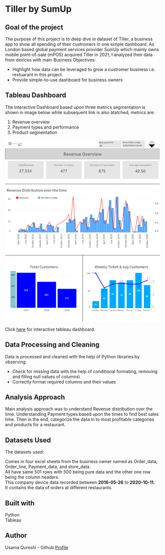 # Tiller by SumUp
## Goal of the project
The purpose of this project is to deep dive in dataset of Tiller, a business app to show all spending of their custromers in one simple dashboard. As London based global payment services provider SumUp which mainly owns mobile point-of-sale (mPOS) acquired Tiller in 2021, I analyzed their data from devices with main Business Objectives:
- Highlight how data can be leveraged to grow a custromer business i.e. restuarant in this project.
- Provide simple-to-use dashboard for business owners

## Tableau Dashboard
The interactive Dashboard based upon three metrics segmentation is shown in image below while subsequent link is also atatched, metrics are:
1. Revenue overview
2. Payment types and performance
3. Product segmentation

![Dashboard](Media/Dashboard.png)

Click [here](https://public.tableau.com/app/profile/usama.zafar.qureshi/viz/Tiller/Dashboard1) for interactive tableau dashboard.

## Data Processing and Cleaning
Data is processed and cleaned with the help of Python libraries by observing:

- Check for missing data with the help of conditional formating, removing and filling null values of columns\
- Correctly format required columns and their values

## Analysis Approach
Main analysis approach was to understand Revenue distribution over the time. Understanding Payment types based upon the times to find best sales time. Then in the end, categorize the data in to most profitable categories and products for a restaurant.

## Datasets Used
The datasets used:

Comes in four excel sheets from the business owner named as Order_data, Order_line, Payment_data, and store_data.\
All have same 501 rows with 500 being pure data and the other one row being the column headers.\
This company device data recorded between **2016-05-26** to **2020-10-11**.\
It contains the data of orders at different restaurants.

## Built with
Python\
Tableau

## Author
Usama Qureshi - Github [Profile](https://github.com/usamaqureshi27)
